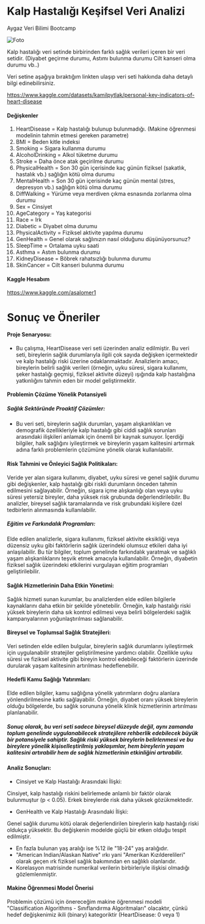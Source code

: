 # Kalp Hastalığı Keşifsel Veri Analizi
Aygaz Veri Bilimi Bootcamp

![Foto](https://www.medicalpark.com.tr/_uploads/_images/_healthGuide/YXyKXVBE.jpg)

Kalp hastalığı veri setinde birbirinden farklı sağlık verileri içeren bir veri setidir. (Diyabet geçirme durumu, Astımı bulunma durumu Cilt kanseri olma durumu vb..)

Veri setine aşağıya bıraktığım linkten ulaşıp veri seti hakkında daha detaylı bilgi edinebilirsiniz.

https://www.kaggle.com/datasets/kamilpytlak/personal-key-indicators-of-heart-disease


#### Değişkenler
1. HeartDisease = Kalp hastalığı bulunup bulunmadığı. (Makine öğrenmesi modelinin tahmin etmesi gereken parametre)
2. BMI = Beden kitle indeksi
3. Smoking = Sigara kullanma durumu
4. AlcoholDrinking = Alkol tüketme durumu
5. Stroke = Daha önce atak geçirilme durumu
6. PhysicalHealth = Son 30 gün içerisinde kaç günün fiziksel (sakatlık, hastalık vb.) sağlığın kötü olma durumu
7. MentalHealth	= Son 30 gün içerisinde kaç günün mental (stres, depresyon vb.) sağlığın kötü olma durumu
8. DiffWalking = Yürüme veya merdiven çıkma esnasında zorlanma olma durumu
9. Sex = Cinsiyet
10. AgeCategory = Yaş kategorisi
11. Race = Irk
12. Diabetic = Diyabet olma durumu
13. PhysicalActivity = Fiziksel aktivite yapılma durumu
14. GenHealth = Genel olarak sağlınızın nasıl olduğunu düşünüyorsunuz? 
15. SleepTime = Ortalama uyku saati
16. Asthma = Astım bulunma durumu
17. KidneyDisease = Böbrek rahatsızlığı bulunma durumu
18. SkinCancer = Cilt kanseri bulunma durumu

#### Kaggle Hesabım
https://www.kaggle.com/asalomer1

# Sonuç ve Öneriler
#### Proje Senaryosu: 

* Bu çalışma, HeartDisease veri seti üzerinden analiz edilmiştir. Bu veri seti, bireylerin sağlık durumlarıyla ilgili çok sayıda değişken içermektedir ve kalp hastalığı riski üzerine odaklanmaktadır. Analizlerin amacı, bireylerin belirli sağlık verileri (örneğin, uyku süresi, sigara kullanımı, şeker hastalığı geçmişi, fiziksel aktivite düzeyi) ışığında kalp hastalığına yatkınlığını tahmin eden bir model geliştirmektir.

#### Problemin Çözüme Yönelik Potansiyeli
##### Sağlık Sektöründe Proaktif Çözümler:

* Bu veri seti, bireylerin sağlık durumları, yaşam alışkanlıkları ve demografik özellikleriyle kalp hastalığı gibi ciddi sağlık sorunları arasındaki ilişkileri anlamak için önemli bir kaynak sunuyor. İçerdiği bilgiler, halk sağlığını iyileştirmek ve bireylerin yaşam kalitesini artırmak adına farklı problemlerin çözümüne yönelik olarak kullanılabilir.

#### Risk Tahmini ve Önleyici Sağlık Politikaları:


 Veride yer alan sigara kullanımı, diyabet, uyku süresi ve genel sağlık durumu gibi değişkenler, kalp hastalığı gibi riskli durumların önceden tahmin edilmesini sağlayabilir. Örneğin, sigara içme alışkanlığı olan veya uyku süresi yetersiz bireyler, daha yüksek risk grubunda değerlendirilebilir. Bu analizler, bireysel sağlık taramalarında ve risk grubundaki kişilere özel tedbirlerin alınmasında kullanılabilir.

##### Eğitim ve Farkındalık Programları:
Elde edilen analizlerle, sigara kullanımı, fiziksel aktivite eksikliği veya düzensiz uyku gibi faktörlerin sağlık üzerindeki olumsuz etkileri daha iyi anlaşılabilir. Bu tür bilgiler, toplum genelinde farkındalık yaratmak ve sağlıklı yaşam alışkanlıklarını teşvik etmek amacıyla kullanılabilir. Örneğin, diyabetin fiziksel sağlık üzerindeki etkilerini vurgulayan eğitim programları geliştirilebilir.

#### Sağlık Hizmetlerinin Daha Etkin Yönetimi:
Sağlık hizmeti sunan kurumlar, bu analizlerden elde edilen bilgilerle kaynaklarını daha etkin bir şekilde yönetebilir. Örneğin, kalp hastalığı riski yüksek bireylerin daha sık kontrol edilmesi veya belirli bölgelerdeki sağlık kampanyalarının yoğunlaştırılması sağlanabilir.

#### Bireysel ve Toplumsal Sağlık Stratejileri:
Veri setinden elde edilen bulgular, bireylerin sağlık durumlarını iyileştirmek için uygulanabilir stratejiler geliştirilmesine yardımcı olabilir. Özellikle uyku süresi ve fiziksel aktivite gibi bireyin kontrol edebileceği faktörlerin üzerinde durularak yaşam kalitesinin artırılması hedeflenebilir.

#### Hedefli Kamu Sağlığı Yatırımları:
Elde edilen bilgiler, kamu sağlığına yönelik yatırımların doğru alanlara yönlendirilmesine katkı sağlayabilir. Örneğin, diyabet oranı yüksek bireylerin olduğu bölgelerde, bu sağlık sorununa yönelik klinik hizmetlerinin artırılması planlanabilir.

##### _Sonuç olarak, bu veri seti sadece bireysel düzeyde değil, aynı zamanda toplum genelinde uygulanabilecek stratejilere rehberlik edebilecek büyük bir potansiyele sahiptir. Sağlık riski yüksek bireylerin belirlenmesi ve bu bireylere yönelik kişiselleştirilmiş yaklaşımlar, hem bireylerin yaşam kalitesini artırabilir hem de sağlık hizmetlerinin etkinliğini artırabilir._


#### Analiz Sonuçları:
* Cinsiyet ve Kalp Hastalığı Arasındaki İlişki:

 Cinsiyet, kalp hastalığı riskini belirlemede anlamlı bir faktör olarak bulunmuştur (p < 0.05). Erkek bireylerde risk daha yüksek gözükmektedir.
* GenHealth ve Kalp Hastalığı Arasındaki İlişki:

 Genel sağlık durumu kötü olarak değerlendirilen bireylerin kalp hastalığı riski oldukça yüksektir. Bu değişkenin modelde güçlü bir etken olduğu tespit edilmiştir.

* En fazla bulunan yaş aralığı ise %12 ile "18-24" yaş aralığıdır.
* "American Indian/Alaskan Native" ırkı yani "Amerikan Kızılderelileri" olarak geçen ırk fiziksel sağlık bakımından en sağlıklı olanlarıdır.
* Korelasyon matrisinde numerikal verilerin birbirleriyle ilişkisi olmadığı gözlemlenmiştir.
#### Makine Öğrenmesi Model Önerisi
Problemin çözümü için önereceğim makine öğrenmesi modeli "Classification Algorithms - Sınıflandırma Algoritmaları" olacaktır, çünkü hedef değişkenimiz ikili (binary) kategoriktir (HeartDisease: 0 veya 1)
